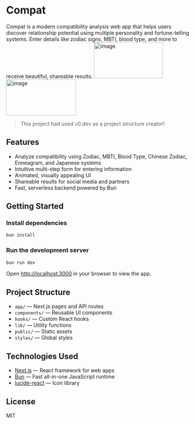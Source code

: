 
# Compat

Compat is a modern compatibility analysis web app that helps users discover relationship potential using multiple personality and fortune-telling systems. Enter details like zodiac signs, MBTI, blood type, and more to receive beautiful, shareable results.
<img width="188" height="98" alt="image" src="https://github.com/user-attachments/assets/cc3be870-8f8b-48b7-8ca0-14f070f09993" />
<img width="190" height="98" alt="image" src="https://github.com/user-attachments/assets/c300049f-5982-4787-96be-36b66a8e7bb1" />

> This project had used v0.dev as a project structure creator!

## Features

- Analyze compatibility using Zodiac, MBTI, Blood Type, Chinese Zodiac, Enneagram, and Japanese systems
- Intuitive multi-step form for entering information
- Animated, visually appealing UI
- Shareable results for social media and partners
- Fast, serverless backend powered by Bun

## Getting Started

### Install dependencies

```bash
bun install
```

### Run the development server

```bash
bun run dev
```

Open [http://localhost:3000](http://localhost:3000) in your browser to view the app.

## Project Structure

- `app/` — Next.js pages and API routes
- `components/` — Reusable UI components
- `hooks/` — Custom React hooks
- `lib/` — Utility functions
- `public/` — Static assets
- `styles/` — Global styles

## Technologies Used

- [Next.js](https://nextjs.org/) — React framework for web apps
- [Bun](https://bun.com) — Fast all-in-one JavaScript runtime
- [lucide-react](https://lucide.dev/) — Icon library

## License

MIT

